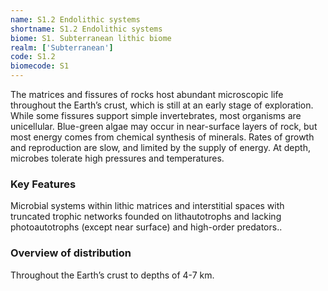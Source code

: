 ```yaml
---
name: S1.2 Endolithic systems
shortname: S1.2 Endolithic systems
biome: S1. Subterranean lithic biome
realm: ['Subterranean']
code: S1.2
biomecode: S1
---
```


The matrices and fissures of rocks host abundant microscopic life throughout the Earth’s crust, which is still at an early stage of exploration. While some fissures support simple invertebrates, most organisms are unicellular. Blue-green algae may occur in near-surface layers of rock, but most energy comes from chemical synthesis of minerals. Rates of growth and reproduction are slow, and limited by the supply of energy. At depth, microbes tolerate high pressures and temperatures.

### Key Features

Microbial systems within lithic matrices and interstitial spaces with truncated trophic networks founded on lithautotrophs and lacking photoautotrophs (except near surface) and high-order predators..

### Overview of distribution

Throughout the Earth’s crust to depths of 4-7 km.
